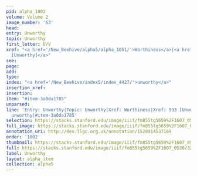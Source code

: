 ```yaml
---
pid: alpha_1002
volume: Volume 2
image_number: '63'
head: 
entry: Unworthy
topic: Unworthy
first_letter: U/V
xref: "<a href='/New_Beehive/alpha5/alpha_1051/'>Worthiness</a>|<a href='/New_Beehive/toc/toc2_174/'>933
  [Unworthy]</a>"
see: 
page: 
add: 
type: 
index: "<a href='/New_Beehive/index5/index_4427/'>unworthy</a>"
insertion_xref: 
insertion: 
item: "#item-3a0da1785"
unparsed: 
line: 'Entry: Unworthy|Topic: Unworthy|Xref: Worthiness|Xref: 933 [Unworthy]|Index:
  unworthy|#item-3a0da1785'
selection: https://stacks.stanford.edu/image/iiif/fm855tg5659%2F1607_0530/328,563,3031,459/full/0/default.jpg
full_image: https://stacks.stanford.edu/image/iiif/fm855tg5659%2F1607_0530/full/full/0/default.jpg
annotation_uri: http://dev.llgc.org.uk/annotation/1528914537169
order: '1002'
thumbnail: https://stacks.stanford.edu/image/iiif/fm855tg5659%2F1607_0530/328,563,600,180/250,/0/default.jpg
full: https://stacks.stanford.edu/image/iiif/fm855tg5659%2F1607_0530/328,563,3031,459/full/0/default.jpg
label: Unworthy
layout: alpha_item
collection: alpha5
---
```

